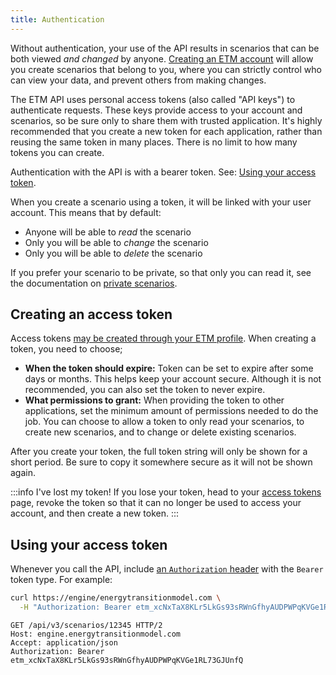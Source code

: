 ```yaml
---
title: Authentication
---
```


Without authentication, your use of the API results in scenarios that can be both viewed *and changed* by anyone. [Creating an ETM account](https://engine.energytransitionmodel.com/identity/sign_up) will allow you create scenarios that belong to you, where you can strictly control who can view your data, and prevent others from making changes.

The ETM API uses personal access tokens (also called "API keys") to authenticate requests. These keys provide access to your account and scenarios, so be sure only to share them with trusted application. It's highly recommended that you create a new token for each application, rather than reusing the same token in many places. There is no limit to how many tokens you can create.

Authentication with the API is with a bearer token. See: [Using your access token](#using-your-access-token).

When you create a scenario using a token, it will be linked with your user account. This means that by default:

* Anyone will be able to *read* the scenario
* Only you will be able to *change* the scenario
* Only you will be able to *delete* the scenario

If you prefer your scenario to be private, so that only you can read it, see the documentation on [private scenarios](scenario-basics.md#private-scenarios).

## Creating an access token

Access tokens [may be created through your ETM profile](https://engine.energytransitionmodel.com/identity/tokens). When creating a token, you need to choose;

- **When the token should expire:** Token can be set to expire after some days or months. This helps keep your account secure. Although it is not recommended, you can also set the token to never expire.
- **What permissions to grant:** When providing the token to other applications, set the minimum amount of permissions needed to do the job. You can choose to allow a token to only read your scenarios, to create new scenarios, and to change or delete existing scenarios.

After you create your token, the full token string will only be shown for a short period. Be sure to copy it somewhere secure as it will not be shown again.

:::info I've lost my token!
If you lose your token, head to your [access tokens](https://engine.energytransitionmodel.com/identity/tokens) page, revoke the token so that it can no longer be used to access your account, and then create a new token.
:::

## Using your access token

Whenever you call the API, include [an `Authorization` header](https://developer.mozilla.org/en-US/docs/Web/HTTP/Headers/Authorization) with the `Bearer` token type. For example:

```sh
curl https://engine/energytransitionmodel.com \
  -H "Authorization: Bearer etm_xcNxTaX8KLr5LkGs93sRWnGfhyAUDPWPqKVGe1RL73GJUnfQ"
```

```http
GET /api/v3/scenarios/12345 HTTP/2
Host: engine.energytransitionmodel.com
Accept: application/json
Authorization: Bearer etm_xcNxTaX8KLr5LkGs93sRWnGfhyAUDPWPqKVGe1RL73GJUnfQ
```
